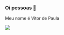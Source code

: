 ### Oi pessoas 👋
Meu nome é Vitor de Paula 

![](https://media1.tenor.com/m/KN_iee4xqPQAAAAC/dancing-boy-cowboy.gif)
